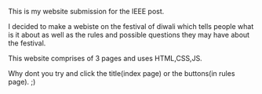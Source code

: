 This is my website submission for the IEEE post. 

I decided to make a webiste on the festival of diwali which tells people what is it about as well as the rules and possible questions they may have about the festival.

This website comprises of 3 pages and uses HTML,CSS,JS.

Why dont you try and click the title(index page) or the buttons(in rules page). ;)
